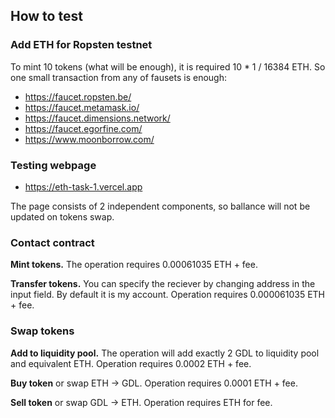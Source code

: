 ## How to test
### Add ETH for Ropsten testnet
To mint 10 tokens (what will be enough), it is required 10 * 1 / 16384 ETH. So one small transaction from any of fausets is enough:
* https://faucet.ropsten.be/
* https://faucet.metamask.io/
* https://faucet.dimensions.network/
* https://faucet.egorfine.com/
* https://www.moonborrow.com/

### Testing webpage
* https://eth-task-1.vercel.app 

The page consists of 2 independent components, so ballance will not be updated on tokens swap.

### Contact contract
**Mint tokens.** The operation requires 0.00061035 ETH + fee.

**Transfer tokens.** You can specify the reciever by changing address in the input field. By default it is my account. Operation requires 0.000061035 ETH + fee.

### Swap tokens
**Add to liquidity pool.** The operation will add exactly 2 GDL to liquidity pool and equivalent ETH. Operation requires 0.0002 ETH + fee.

**Buy token** or swap ETH -> GDL. Operation requires 0.0001 ETH + fee.

**Sell token** or swap GDL -> ETH. Operation requires ETH for fee.